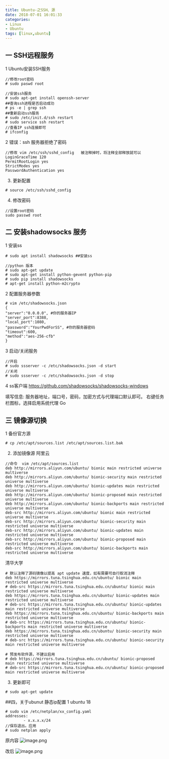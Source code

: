```yaml
---
title: Ubuntu-之SSH、源
date: 2018-07-01 16:01:33
categories: 
- Linux 
- Ubuntu
tags: [linux,ubuntu]
---
```



## 一 SSH远程服务

1 Ubuntu安装SSH服务

```
//修改root密码
# sudo paswd root
```
```
//安装ssh服务
# sudo apt-get install openssh-server 
##查询ssh进程是否启动成功
# ps -e | grep ssh 
##重新启动ssh服务
# sudo /etc/init.d/ssh restart 
# sudo service ssh restart
//查看IP ssh连接即可
# ifconfig
```
2  错误：ssh 服务器拒绝了密码

```
//修改 vim /etc/ssh/sshd_config   被注释掉时，将注释全部释放就可以
LoginGraceTime 120
PermitRootLogin yes
StrictModes yes
PasswordAuthentication yes
```
3. 更新配置
```
# source /etc/ssh/sshd_config
```
4. 修改密码
```
//设置root密码
sudo passwd root 
```
## 二 安装shadowsocks 服务
1 安装ss

```
# sudo apt install shadowsocks ##安装ss

//python 版本
# sudo apt-get update
# sudo apt-get install python-gevent python-pip
# sudo pip install shadowsocks
# apt-get install python-m2crypto
```
2 配置服务器参数
```
# vim /etc/shadowsocks.json
{
"server":"0.0.0.0", #你的服务器IP
"server_port":8388,
"local_port":1080,
"password":"YourPwdForSS", #你的服务器密码
"timeout":600,
"method":"aes-256-cfb"
}
```
3 启动/关闭服务
```
//开启
# sudo ssserver -c /etc/shadowsocks.json -d start 
//关闭
# sudo ssserver -c /etc/shadowsocks.json -d stop
```
4  ss客户端 https://github.com/shadowsocks/shadowsocks-windows

填写信息:
服务器地址，端口号，密码，加密方式与代理端口默认即可。
右键任务栏图标，选择启用系统代理 Go

## 三 镜像源切换
1 备份官方源
```
# cp /etc/apt/sources.list /etc/apt/sources.list.bak
```
2. 添加镜像源
阿里云
```
//命令  vim /etc/apt/sources.list 
deb http://mirrors.aliyun.com/ubuntu/ bionic main restricted universe multiverse
deb http://mirrors.aliyun.com/ubuntu/ bionic-security main restricted universe multiverse
deb http://mirrors.aliyun.com/ubuntu/ bionic-updates main restricted universe multiverse
deb http://mirrors.aliyun.com/ubuntu/ bionic-proposed main restricted universe multiverse
deb http://mirrors.aliyun.com/ubuntu/ bionic-backports main restricted universe multiverse
deb-src http://mirrors.aliyun.com/ubuntu/ bionic main restricted universe multiverse
deb-src http://mirrors.aliyun.com/ubuntu/ bionic-security main restricted universe multiverse
deb-src http://mirrors.aliyun.com/ubuntu/ bionic-updates main restricted universe multiverse
deb-src http://mirrors.aliyun.com/ubuntu/ bionic-proposed main restricted universe multiverse
deb-src http://mirrors.aliyun.com/ubuntu/ bionic-backports main restricted universe multiverse
```
清华大学
```
# 默认注释了源码镜像以提高 apt update 速度，如有需要可自行取消注释
deb https://mirrors.tuna.tsinghua.edu.cn/ubuntu/ bionic main restricted universe multiverse
# deb-src https://mirrors.tuna.tsinghua.edu.cn/ubuntu/ bionic main restricted universe multiverse
deb https://mirrors.tuna.tsinghua.edu.cn/ubuntu/ bionic-updates main restricted universe multiverse
# deb-src https://mirrors.tuna.tsinghua.edu.cn/ubuntu/ bionic-updates main restricted universe multiverse
deb https://mirrors.tuna.tsinghua.edu.cn/ubuntu/ bionic-backports main restricted universe multiverse
# deb-src https://mirrors.tuna.tsinghua.edu.cn/ubuntu/ bionic-backports main restricted universe multiverse
deb https://mirrors.tuna.tsinghua.edu.cn/ubuntu/ bionic-security main restricted universe multiverse
# deb-src https://mirrors.tuna.tsinghua.edu.cn/ubuntu/ bionic-security main restricted universe multiverse

# 预发布软件源，不建议启用
# deb https://mirrors.tuna.tsinghua.edu.cn/ubuntu/ bionic-proposed main restricted universe multiverse
# deb-src https://mirrors.tuna.tsinghua.edu.cn/ubuntu/ bionic-proposed main restricted universe multiverse
```
3. 更新即可
```
# sudo apt-get update
```

##四，关于ubunut 静态ip配置
  1 ubuntu 18
```
# sudo vim /etc/netplan/xx_config.yaml
addresses:
        - x.x.x.x/24
//保存退出。应用
# sudo netplan apply
```
原内容
![image.png](https://upload-images.jianshu.io/upload_images/2803682-3d7d3ec3e4378950.png?imageMogr2/auto-orient/strip%7CimageView2/2/w/1240)

改后
![image.png](https://upload-images.jianshu.io/upload_images/2803682-943e6bdcba4de14f.png?imageMogr2/auto-orient/strip%7CimageView2/2/w/1240)


